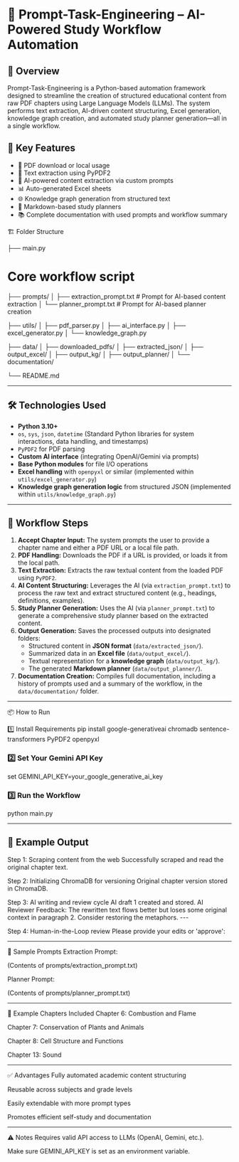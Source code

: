 # 🧠 Prompt-Task-Engineering – AI-Powered Study Workflow Automation

## 📌 Overview

Prompt-Task-Engineering is a Python-based automation framework designed to streamline the creation of structured educational content from raw PDF chapters using Large Language Models (LLMs). The system performs text extraction, AI-driven content structuring, Excel generation, knowledge graph creation, and automated study planner generation—all in a single workflow.

## 🚀 Key Features

- 🔽 PDF download or local usage
- 📄 Text extraction using PyPDF2
- 🤖 AI-powered content extraction via custom prompts
- 📊 Auto-generated Excel sheets
- 🌐 Knowledge graph generation from structured text
- 📝 Markdown-based study planners
- 📚 Complete documentation with used prompts and workflow summary

🏗️ Folder Structure

├── main.py 
# Core workflow script

├── prompts/
│ ├── extraction_prompt.txt # Prompt for AI-based content extraction
│ └── planner_prompt.txt # Prompt for AI-based planner creation

├── utils/
│ ├── pdf_parser.py
│ ├── ai_interface.py
│ ├── excel_generator.py
│ └── knowledge_graph.py

├── data/
│ ├── downloaded_pdfs/
│ ├── extracted_json/
│ ├── output_excel/
│ ├── output_kg/
│ ├── output_planner/
│ └── documentation/

└── README.md


---

## 🛠️ Technologies Used

* **Python 3.10+**
* `os`, `sys`, `json`, `datetime` (Standard Python libraries for system interactions, data handling, and timestamps)
* `PyPDF2` for PDF parsing
* **Custom AI interface** (integrating OpenAI/Gemini via prompts)
* **Base Python modules** for file I/O operations
* **Excel handling** with `openpyxl` or similar (implemented within `utils/excel_generator.py`)
* **Knowledge graph generation logic** from structured JSON (implemented within `utils/knowledge_graph.py`)

---

## 🔁 Workflow Steps

1.  **Accept Chapter Input:** The system prompts the user to provide a chapter name and either a PDF URL or a local file path.
2.  **PDF Handling:** Downloads the PDF if a URL is provided, or loads it from the local path.
3.  **Text Extraction:** Extracts the raw textual content from the loaded PDF using `PyPDF2`.
4.  **AI Content Structuring:** Leverages the AI (via `extraction_prompt.txt`) to process the raw text and extract structured content (e.g., headings, definitions, examples).
5.  **Study Planner Generation:** Uses the AI (via `planner_prompt.txt`) to generate a comprehensive study planner based on the extracted content.
6.  **Output Generation:** Saves the processed outputs into designated folders:
    * Structured content in **JSON format** (`data/extracted_json/`).
    * Summarized data in an **Excel file** (`data/output_excel/`).
    * Textual representation for a **knowledge graph** (`data/output_kg/`).
    * The generated **Markdown planner** (`data/output_planner/`).
7.  **Documentation Creation:** Compiles full documentation, including a history of prompts used and a summary of the workflow, in the `data/documentation/` folder.

---

📦 How to Run

1️⃣ Install Requirements
pip install google-generativeai chromadb sentence-transformers PyPDF2 openpyxl

### 2️⃣ Set Your Gemini API Key
set GEMINI_API_KEY=your_google_generative_ai_key

### 3️⃣ Run the Workflow
python main.py

---


## 🧾 Example Output
Step 1: Scraping content from the web 
Successfully scraped and read the original chapter text.

Step 2: Initializing ChromaDB for versioning 
Original chapter version stored in ChromaDB.

Step 3: AI writing and review cycle 
AI draft 1 created and stored.
AI Reviewer Feedback:
The rewritten text flows better but loses some original context in paragraph 2. Consider restoring the metaphors. ---

Step 4: Human-in-the-Loop review 
Please provide your edits or 'approve':

---

📄 Sample Prompts
Extraction Prompt:

(Contents of prompts/extraction_prompt.txt)

Planner Prompt:

(Contents of prompts/planner_prompt.txt)


---

📌 Example Chapters Included
Chapter 6: Combustion and Flame

Chapter 7: Conservation of Plants and Animals

Chapter 8: Cell Structure and Functions

Chapter 13: Sound

---

✅ Advantages
Fully automated academic content structuring

Reusable across subjects and grade levels

Easily extendable with more prompt types

Promotes efficient self-study and documentation

---

⚠️ Notes
Requires valid API access to LLMs (OpenAI, Gemini, etc.).

Make sure GEMINI_API_KEY is set as an environment variable.

